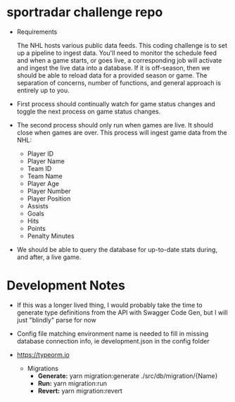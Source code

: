 # sportradar challenge repo

* Requirements

  The NHL hosts various public data feeds. This coding challenge is to set up a pipeline to ingest data. You'll need to monitor the schedule feed and when a game starts, or goes live, a corresponding job will activate and ingest the live data into a database. If it is off-season, then we should be able to reload data for a provided season or game. The separation of concerns, number of functions, and general approach is entirely up to you. 

* First process should continually watch for game status changes and toggle the next process on game status changes.
* The second process should only run when games are live. It should close when games are over. This process will ingest game data from the NHL:
  * Player ID
  * Player Name
  * Team ID
  * Team Name
  * Player Age
  * Player Number
  * Player Position
  * Assists
  * Goals
  * Hits
  * Points
  * Penalty Minutes

* We should be able to query the database for up-to-date stats during, and after, a live game.

# Development Notes

* If this was a longer lived thing, I would probably take the time to generate type definitions from the API with Swagger Code Gen, but I will just "blindly" parse for now

* Config file matching environment name is needed to fill in missing database connection info, ie development.json in the config folder

* https://typeorm.io
  * Migrations
    * **Generate:** yarn migration:generate ./src/db/migration/{Name}
    * **Run:** yarn migration:run
    * **Revert:** yarn migration:revert